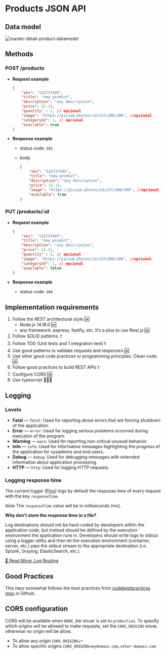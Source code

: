# Products JSON API

## Data model

![master-detail-product-datamodel](https://user-images.githubusercontent.com/9435850/147842410-d82a26d0-cf5f-4cb5-8c23-9893bc3a6447.png)

## Methods

### POST /products

- **Request example**

    ```json
    {
        "sku": "122737445",
        "title": "new product",
        "description": "any description",
        "price": 12.11,
        "quantity" : 1, // opcional
        "image": "https://picsum.photos/id/237/200/300", //opcional
        "categoryId": 1, // opcional
        "available": true
    }
    ```

- **Response example**

  - status code: `201`
  - body

    ```json
    {
        "sku": "122737445",
        "title": "new product",
        "description": "any description",
        "price": 12.11,
        "image": "https://picsum.photos/id/237/200/300", //opcional
        "available": true
    }
    ```

### PUT /products/:id

- **Request example**

    ```json
    {
        "sku": "122737445",
        "title": "new product",
        "description": "any description",
        "price": 12.11,
        "quantity" : 1, // opcional
        "image": "https://picsum.photos/id/237/200/300", //opcional
        "categoryId": 1, // opcional
        "available": false
    }
    ```

- **Response example**

  - status code: `204`

## Implementation requirements

1. Follow the REST architectural style 🆗
    - Node.js 14.18.0 🆗
    - any framework: express, fastify, etc. It’s a plus to use Nest.js 🆗
2. Follow SOLID patterns. ❗
3. Follow TDD (Unit tests and 1 integration test) ❗
4. Use good patterns to validate requests and responses 🆗
5. Use other good code practices or programming principles. Clean code. 🆗
6. Follow good practices to build REST APIs ❗
7. Configure CORS 🆗
8. Use typescript 🤦🏽‍♂️

## Logging

### Levels

- **Fatal** — `fatal`:  Used for reporting about errors that are forcing shutdown of the application.
- **Error** — `error`: Used for logging serious problems occurred during execution of the program.
- **Warning** — `warn`: Used for reporting non-critical unusual behavior.
- **Info** — `info`: Used for informative messages highlighting the progress of the application for sysadmins and end users.
- **Debug** — `debug`: Used for debugging messages with extended information about application processing.
- **HTTP** — `http`: Used for logging HTTP requests.

### Logging response time

The current logger ([Pino](https://github.com/pinojs/pino)) logs by default the
response time of every request with the key `responseTime`.

_Note_ The `responseTime` value will be in milliseconds (ms).

__Why don't store the response time in a file?__

Log destinations should not be hard-coded by developers within the application code, but instead should be defined by the execution environment the application runs in. Developers should write logs to stdout using a logger utility and then let the execution environment (container, server, etc.) pipe the stdout stream to the appropriate destination (i.e. Splunk, Graylog, ElasticSearch, etc.).

[🔗 Read More: Log Routing](https://github.com/goldbergyoni/nodebestpractices/blob/master/sections/production/logrouting.md)

## Good Practices

This repo somewhat follows the best practices from [nodebestpractices repo](https://github.com/goldbergyoni/nodebestpractices) in Github.

## CORS configuration

CORS will be available when `NODE_ENV` envar is set to `production`.
To specify which origins will be allowed to make requests, set the `CORS_ORIGINS` envar,
otherwise no origin will be allow.

- To allow any origin `CORS_ORIGINS=*`
- To allow specific origins `CORS_ORIGINS=mydomain.com,other-domain.com`
